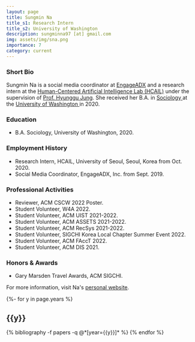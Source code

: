 ```yaml
---
layout: page
title: Sungmin Na
title_s1: Research Intern
title_s2: University of Washington
description: sungminna97 [at] gmail.com
img: assets/img/sna.png
importance: 7
category: current
---
```


### Short Bio
<p>Sungmin Na is a social media coordinator at <a href="https://www.engageadx.com/">EngageADX</a> and a research intern at the <a href="http://hcail.github.io">Human-Centered Artificial Intelligence Lab (HCAIL)</a> under the supervision of <a href="http://hyunggujung.com">Prof. Hyunggu Jung</a>. She received her B.A. in <a href="https://soc.washington.edu//">Sociology </a>at the <a href="https://www.washington.edu/">University of Washington </a>in 2020.</p>

### Education
<ul>
<li>B.A. Sociology, University of Washington, 2020.
</li>
</ul>

### Employment History
<ul>
<li>Research Intern, HCAIL, University of Seoul, Seoul, Korea from Oct. 2020.
</li>
<li>Social Media Coordinator, EngageADX, Inc. from Sept. 2019.
</li>
</ul>

### Professional Activities
<ul>
<li>Reviewer, ACM CSCW 2022 Poster.
</li>
<li>Student Volunteer, W4A 2022.
</li>
<li>Student Volunteer, ACM UIST 2021-2022.
</li>
<li>Student Volunteer, ACM ASSETS 2021-2022.
</li>
<li>Student Volunteer, ACM RecSys 2021-2022.
</li>
<li>Student Volunteer, SIGCHI Korea Local Chapter Summer Event 2022.
</li>
<li>Student Volunteer, ACM FAccT 2022.
</li>
<li>Student Volunteer, ACM DIS 2021.
</li>
</ul>

### Honors & Awards
<ul>
<li>Gary Marsden Travel Awards, ACM SIGCHI.
</li>
</ul>

For more information, visit Na's [personal website](https://sungminna97.wixsite.com/my-site).

<!-- _pages/publications.md -->
<div class="publications">

{%- for y in page.years %}
  <h2 class="year">{{y}}</h2>
  {% bibliography -f papers -q @*[year={{y}}]* %}
{% endfor %}

</div>
